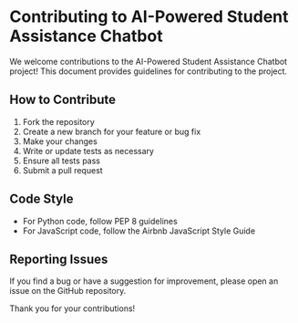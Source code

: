 # Contributing to AI-Powered Student Assistance Chatbot

We welcome contributions to the AI-Powered Student Assistance Chatbot project! This document provides guidelines for contributing to the project.

## How to Contribute

1. Fork the repository
2. Create a new branch for your feature or bug fix
3. Make your changes
4. Write or update tests as necessary
5. Ensure all tests pass
6. Submit a pull request

## Code Style

- For Python code, follow PEP 8 guidelines
- For JavaScript code, follow the Airbnb JavaScript Style Guide

## Reporting Issues

If you find a bug or have a suggestion for improvement, please open an issue on the GitHub repository.

Thank you for your contributions!